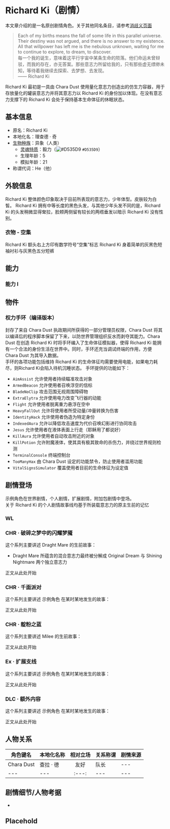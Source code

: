 # Richard Ki（剧情）

本文章介绍的是一名原创剧情角色。关于其他同名条目，请参考[消歧义页面]()

> Each of my births means the fall of some life in this parallel universe. Their destiny was not argued, and there is no answer to my existence. All that willpower has left me is the nebulous unknown, waiting for me to continue to explore, to dream, to discover.  
> 每一个我的诞生，意味着这平行宇宙中某条生命的陨落。他们命运未曾辩驳，而我的存在，亦无答案。那些意志力所留给我的，只有那些虚无缥缈未知，等待着我继续去探索、去梦想、去发现。  
> —— Richard Ki

Richard Ki 最初是一具由 Chara Dust 使用量化意志力创造出的仿生力容器，用于存放量化的罐装意志力并将其意志力以 Richard Ki 的身份加以体现。在没有意志力支撑下的 Richard Ki 会处于保持基本生命体征的休眠状态。

## 基本信息
- 原名：Richard Ki  
- 本地化名：理查德 · 奇
- [生物种族](../Concept/Bioethnic.md)：异象（人类）  
  - [灵魂特质](../Concept/Soul.md)：毅力（![#D535D9](https://via.placeholder.com/12/D535D9/000000?text=+) `#D535D9`）  
  - 生理年龄：5  
  - 模拟年龄：21  
- 称谓代词：He（他）

## 外貌信息
Richard Ki 整体颜色印象取决于目前所表现的意志力，少年体型。皮肤较为白皙。
Richard Ki 拥有中等长度的黑色头发，与其他少年头发不同的是，Richard Ki 的头发稍微显得耷拉，脸颊两侧留有较长的两绺垂发以暗示 Richard Ki 没有性别。
### 衣物 - 空集
Richard Ki 额头右上方印有数学符号“空集”标志
Richard Ki 身着简单的灰黑色短袖衬衫与灰黑色五分短裤


<!-- 这是角色在剧情中所获得的技能，可自由创作 -->
## 能力

### 能力 I

<!-- 这是角色在剧情中获得的物件，可自由创作 -->
## 物件

### 权力手环（编译版本）
封存了来自 Chara Dust 执政期间所获得的一部分管理员权限，Chara Dust 将其以编译后的程序脚本保留了下来，以防世界管理组织反水而剥夺其能力。Chara Dust 在创造 Richard Ki 时将手环编入了生命体征模拟器，使得 Richard Ki 能拥有一个合法的身份生活在世界中。同时，手环还充当调试终端的作用，方便 Chara Dust 为其导入数据。  
手环的各项功能包括维持 Richard Ki 的生命体征均需要使用电能，如果电力耗尽，则Richard Ki会陷入待机沉睡状态。
手环提供的功能如下：
- `AimAssist` 允许使用者持续瞄准攻击对象
- `ArmedBeacon` 允许使用者召唤浮空的信标
- `BladeNoClip` 攻击范围无视周围障碍物
- `ExtraElytra` 允许使用电力改变飞行器的动能
- `Flight` 允许使用者脱离重力悬浮在空中
- `HeavyFallOut` 允许将使用者所受动量/冲量转换为伤害
- `IdentityHack` 允许使用者伪造为特定身份
- `IndexedAura` 允许以降低攻击速度为代价召唤幻影进行协同攻击
- `Jesus` 允许使用者在液体表面上行走（耶稣用了都说好）
- `KillAura` 允许使用者自动攻击附近的对象
- `KillPotion` 允许附魔液体，使其具有极其致命的杀伤力，并绕过世界规则检测
- `TerminalConsole` 终端控制台
- `TooManyHax` 由 Chara Dust 设定的功能禁令，防止使用者滥用功能
- `VitalSignsSimulator` 覆盖使用者目前的生命体征为设定值

<!-- 这是角色在剧情故事线中的简短故事 -->
## 剧情登场

示例角色在世界剧情，个人剧情，扩展剧情，附加包剧情中登场。  
关于 Richard Ki 的个人剧情故事线均基于所装载意志力的原主生前的记忆

<!-- 世界剧情，目前还未构思完毕，暂时不需要写 -->
### WL

<!-- 个人剧情，在此处写下专属于这一个角色的传奇故事 -->
### CHR · 破碎之梦中的闪耀梦魇
这个系列主要讲述 Draght Mare 的生前故事：
- Draght Mare 所蕴含的混合意志力最终被分解成 Original Dream 与 Shining Nightmare 两个独立意志力

正文从此处开始
### CHR · 千面派对
这个系列主要讲述 示例角色 在某时某地发生的故事：

正文从此处开始
### CHR · 靛粉之蓝
这个系列主要讲述 Milee 的生前故事：

正文从此处开始
<!-- 扩展剧情，对世界剧情的部分情节起补充扩展作用 -->
### Ex · 扩展支线
这个系列主要讲述 示例角色 在某时某地发生的故事：

正文从此处开始
<!-- 附加包剧情，对世界剧情影响不大的大型主题剧情线 -->
### DLC · 额外内容
这个系列主要讲述 示例角色 在某时某地发生的故事：

正文从此处开始


<!-- 
这是角色与其他角色的关系简介表，按需填写，如未规划可不写
角色键名需使用英语；
相对立场请从以下词语中选择：友好、中立、敌对、变量、未知 -->
## 人物关系
|角色键名|本地化名称|相对立场|关系称谓|剧情来源|
|---|---|:---:|---|---|
|Chara Dust|查拉 · 德|友好|队长|---|
|---|---|:---:|---|---|

<!-- 这是角色需要考虑的细节部分，先行写出有助于为剧情做铺垫 -->
## 剧情细节/人物考据
- 
<!-- 自定义标题 -->
## Placehold